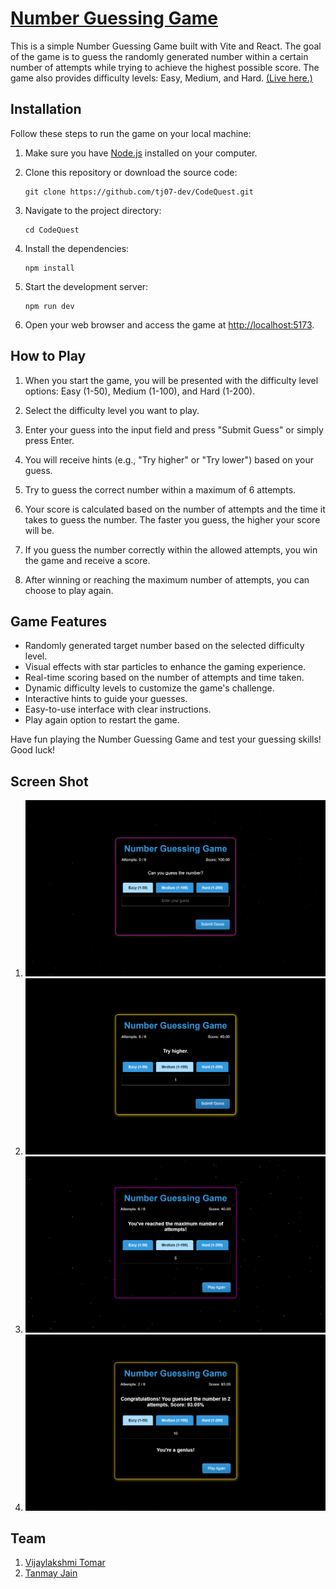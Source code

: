 # [Number Guessing Game](https://spontaneous-fox-c67dc8.netlify.app/)

This is a simple Number Guessing Game built with Vite and React. The goal of the game is to guess the randomly generated number within a certain number of attempts while trying to achieve the highest possible score. The game also provides difficulty levels: Easy, Medium, and Hard.
[(Live here.)](https://spontaneous-fox-c67dc8.netlify.app/)

## Installation

Follow these steps to run the game on your local machine:

1. Make sure you have [Node.js](https://nodejs.org/) installed on your computer.

2. Clone this repository or download the source code:

   ```shell
   git clone https://github.com/tj07-dev/CodeQuest.git
   ```

3. Navigate to the project directory:

   ```shell
   cd CodeQuest
   ```

4. Install the dependencies:

   ```shell
   npm install
   ```

5. Start the development server:

   ```shell
   npm run dev
   ```

6. Open your web browser and access the game at [http://localhost:5173](http://localhost:5173).

## How to Play

1. When you start the game, you will be presented with the difficulty level options: Easy (1-50), Medium (1-100), and Hard (1-200).

2. Select the difficulty level you want to play.

3. Enter your guess into the input field and press "Submit Guess" or simply press Enter.

4. You will receive hints (e.g., "Try higher" or "Try lower") based on your guess.

5. Try to guess the correct number within a maximum of 6 attempts.

6. Your score is calculated based on the number of attempts and the time it takes to guess the number. The faster you guess, the higher your score will be.

7. If you guess the number correctly within the allowed attempts, you win the game and receive a score.

8. After winning or reaching the maximum number of attempts, you can choose to play again.

## Game Features

- Randomly generated target number based on the selected difficulty level.
- Visual effects with star particles to enhance the gaming experience.
- Real-time scoring based on the number of attempts and time taken.
- Dynamic difficulty levels to customize the game's challenge.
- Interactive hints to guide your guesses.
- Easy-to-use interface with clear instructions.
- Play again option to restart the game.

Have fun playing the Number Guessing Game and test your guessing skills! Good luck!

## Screen Shot

1. ![Easy Mode Screenshot](Screenshots/CanYouGuessTheNumber.png)
2. ![Easy Mode Screenshot](Screenshots/Hints.png)
3. ![Easy Mode Screenshot](Screenshots/Lost.png)
4. ![Easy Mode Screenshot](Screenshots/Won.png)

## Team

1. [Vijaylakshmi Tomar](https://www.linkedin.com/in/vijaylakshmi-tomar-9042971a1/)
2. [Tanmay Jain](https://www.linkedin.com/in/tj07/)
